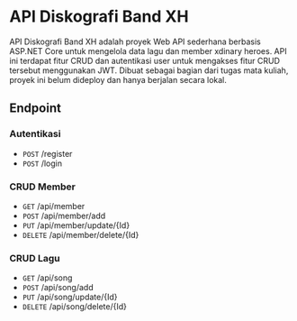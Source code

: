 # API Diskografi Band XH
API Diskografi Band XH adalah proyek Web API sederhana berbasis ASP.NET Core untuk mengelola data lagu dan member xdinary heroes. API ini terdapat fitur CRUD dan autentikasi user untuk mengakses fitur CRUD tersebut menggunakan JWT. Dibuat sebagai bagian dari tugas mata kuliah, proyek ini belum dideploy dan hanya berjalan secara lokal.

## Endpoint
### Autentikasi
- `POST` /register
- `POST` /login

### CRUD Member
- `GET` /api/member
- `POST` /api/member/add
- `PUT` /api/member/update/{Id}
- `DELETE` /api/member/delete/{Id}
  
### CRUD Lagu
- `GET` /api/song
- `POST` /api/song/add
- `PUT` /api/song/update/{Id}
- `DELETE` /api/song/delete/{Id}

